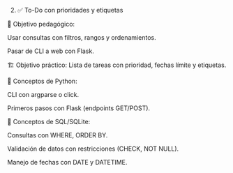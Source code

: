2) ✅ To-Do con prioridades y etiquetas

🎯 Objetivo pedagógico:

Usar consultas con filtros, rangos y ordenamientos.

Pasar de CLI a web con Flask.

🏗️ Objetivo práctico:
Lista de tareas con prioridad, fechas límite y etiquetas.

📌 Conceptos de Python:

CLI con argparse o click.

Primeros pasos con Flask (endpoints GET/POST).

📌 Conceptos de SQL/SQLite:

Consultas con WHERE, ORDER BY.

Validación de datos con restricciones (CHECK, NOT NULL).

Manejo de fechas con DATE y DATETIME.